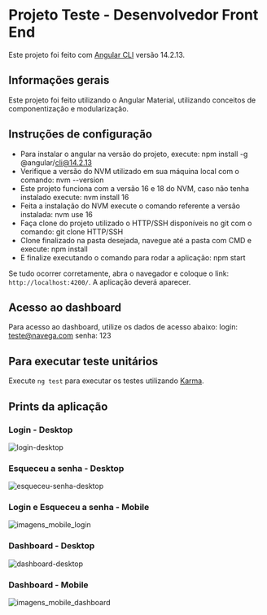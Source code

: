 # Projeto Teste - Desenvolvedor Front End

Este projeto foi feito com [Angular CLI](https://github.com/angular/angular-cli) versão 14.2.13.

## Informações gerais

Este projeto foi feito utilizando o Angular Material, utilizando conceitos de componentização e modularização. 

## Instruções de configuração

- Para instalar o angular na versão do projeto, execute: npm install -g @angular/cli@14.2.13
- Verifique a versão do NVM utilizado em sua máquina local com o comando: nvm --version 
- Este projeto funciona com a versão 16 e 18 do NVM, caso não tenha instalado execute: nvm install 16
- Feita a instalação do NVM execute o comando referente a versão instalada: nvm use 16
- Faça clone do projeto utilizado o HTTP/SSH disponíveis no git com o comando: git clone HTTP/SSH
- Clone finalizado na pasta desejada, navegue até a pasta com CMD e execute: npm install
- E finalize executando o comando para rodar a aplicação: npm start 

Se tudo ocorrer corretamente, abra o navegador e coloque o link: `http://localhost:4200/`. A aplicação deverá aparecer. 

## Acesso ao dashboard

Para acesso ao dashboard, utilize os dados de acesso abaixo:
login: teste@navega.com
senha: 123

## Para executar teste unitários

Execute `ng test` para executar os testes utilizando [Karma](https://karma-runner.github.io).

## Prints da aplicação

### Login - Desktop
![login-desktop](https://github.com/user-attachments/assets/8276018e-170f-47a1-a524-d29283fe3324)

### Esqueceu a senha - Desktop
![esqueceu-senha-desktop](https://github.com/user-attachments/assets/de999e11-5b1c-4294-b530-05ec171c4862)

### Login e Esqueceu a senha - Mobile
![imagens_mobile_login](https://github.com/user-attachments/assets/d2025c24-1527-4558-907e-a65eed8ee5d4)

### Dashboard - Desktop
![dashboard-desktop](https://github.com/user-attachments/assets/6047283d-a047-45b8-8f84-ab16f226b4d9)

### Dashboard - Mobile 
![imagens_mobile_dashboard](https://github.com/user-attachments/assets/13d914b0-c6cd-4c0c-8f67-f3c7a716e11b)

